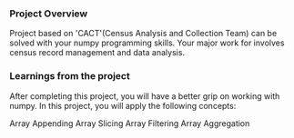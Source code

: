 ### Project Overview

 Project based on 'CACT'(Census Analysis and Collection Team) can be solved with your numpy programming skills. Your major work for  involves census record management and data analysis.


### Learnings from the project

 After completing this project, you will have a better grip on working with numpy. In this project, you will apply the following concepts:

Array Appending
Array Slicing
Array Filtering
Array Aggregation



